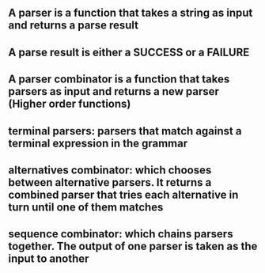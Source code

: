 ## A parser is a function that takes a string as input and returns a parse result

## A parse result is either a SUCCESS or a FAILURE

## A parser combinator is a function that takes parsers as input and returns a new parser (Higher order functions)

## terminal parsers:  parsers that match against a terminal expression in the grammar

## alternatives combinator: which chooses between alternative parsers. It returns a combined parser that tries each alternative in turn until one of them matches

## sequence combinator: which chains parsers together. The output of one parser is taken as the input to another